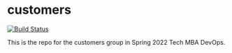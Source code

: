 # customers

[![Build Status](https://github.com/jm9498/customers/actions/workflows/tdd.yml/badge.svg)](https://github.com/jm9498/customers/actions)

This is the repo for the customers group in Spring 2022 Tech MBA DevOps.
